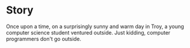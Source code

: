 # Story
Once upon a time, on a surprisingly sunny and warm day in Troy, a young computer science student ventured outside.
Just kidding, computer programmers don't go outside.
